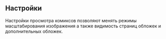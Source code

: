 ## Настройки

Настройки просмотра комиксов позволяют менять режимы масштабирования изображения а также видимость страниц обложек и дополнительных обложек.
